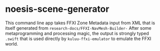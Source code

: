 # noesis-scene-generator

This command line app takes FFXI Zone Metadata input from XML that is itself generated from `research-docs/FFXI-NavMesh-Builder-` 
After some metaprogramming and processing magic, the output is strongly typed `.swift` that is used directly by `kuluu-ffxi-emulator` to emulate the FFXI world.
